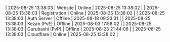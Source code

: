 | 2025-08-25 13:38:03 | Website | Online | 2025-08-25 13:38:02 |
| 2025-08-25 13:38:03 | Registration | Online | 2025-08-25 13:38:02 |
| 2025-08-25 13:38:03 | Auth Server | Offline | 2025-08-18 09:33:31 |
| 2025-08-25 13:38:03 | Kezan (PvE) | Offline | 2025-08-03 17:58:02 |
| 2025-08-25 13:38:03 | Gurubashi (PvP) | Offline | 2025-08-23 21:44:06 |
| 2025-08-25 13:38:03 | Cloudflare | Online | 2025-08-25 13:38:02 |
